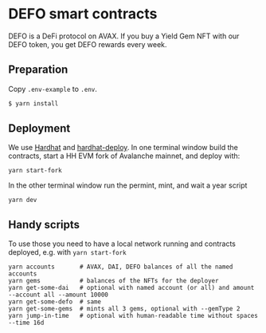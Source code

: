 # DEFO smart contracts
DEFO is a DeFi protocol on AVAX. If you buy a Yield Gem NFT with our DEFO token, you get DEFO rewards every week.

## Preparation
Copy `.env-example` to `.env`.
```sh
$ yarn install
```

[//]: # ()
[//]: # (## Testing)

[//]: # ()
[//]: # (To run unit & integration tests:)

[//]: # ()
[//]: # (```sh)

[//]: # ($ yarn test)

[//]: # (```)

[//]: # ()
[//]: # (To run coverage:)

[//]: # ()
[//]: # (```sh)

[//]: # ($ yarn coverage)

[//]: # (```)

## Deployment
We use [Hardhat](https://hardhat.dev) and [hardhat-deploy](https://github.com/wighawag/hardhat-deploy).
In one terminal window build the contracts, start a HH EVM fork of Avalanche mainnet, and deploy with:
```shell
yarn start-fork
```

In the other terminal window run the permint, mint, and wait a year script
```shell
yarn dev
```

## Handy scripts
To use those you need to have a local network running and contracts deployed, e.g. with `yarn start-fork`
```shell
yarn accounts       # AVAX, DAI, DEFO balances of all the named accounts
yarn gems           # balances of the NFTs for the deployer
yarn get-some-dai   # optional with named account (or all) and amount --account all --amount 10000
yarn get-some-defo  # same
yarn get-some-gems  # mints all 3 gems, optional with --gemType 2
yarn jump-in-time   # optional with human-readable time without spaces --time 16d
```
